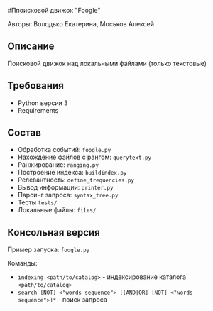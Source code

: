 #Ппоисковой движок "Foogle"

Авторы: Володько Екатерина, Моськов Алексей


## Описание
Поисковой движок над локальными файлами (только текстовые)


## Требования
* Python версии 3
* Requirements


## Состав
* Обработка событий: `foogle.py`
* Нахождение файлов с рангом: `querytext.py`
* Ранжирование: `ranging.py`
* Построение индекса: `buildindex.py`
* Релевантность: `define_frequencies.py`
* Вывод информации: `printer.py`
* Парсинг запроса: `syntax_tree.py`
* Тесты `tests/`
* Локальные файлы: `files/`


## Консольная версия
Пример запуска: `foogle.py`

Команды:
* `indexing <path/to/catalog>` - индексирование каталога `<path/to/catalog>`
* `search [NOT] <"words sequence"> [[AND|OR] [NOT] <"words sequence">]*` - поиск запроса
